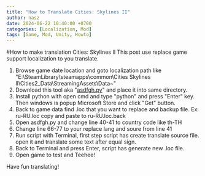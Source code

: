 ```yaml
---
title: "How to Translate Cities: Skylines II"
author: nasz
date: 2024-06-22 10:40:00 +0700
categories: [Localization, Mod]
tags: [Game, Mod, Unity, Howto]
---
```

#How to make translation Cities: Skylines II 
This post use replace game support localization to you translate.
1. Browse game date location and goto localization path like "E:\SteamLibrary\steamapps\common\Cities Skylines II\Cities2_Data\StreamingAssets\Data~"
2. Download this tool aka "[asdfgh.py](https://forum.paradoxplaza.com/forum/threads/cities-skylines-ii-en-us-loc-help-me-open-the-translation-tools-to-play-in-turkish.1603585/post-29220130)" and place it into same directory.
3. Install python with open cmd and type "python" and press "Enter" key. Then windows is popup Microsoft Store and click "Get" button.
4. Back to game data find .loc that you want to replace and backup file. Ex: ru-RU.loc copy and paste to ru-RU.loc.back
5. Open asdfgh.py and change line 40-41 to country code like th-TH
6. Change line 66-77 to your replace lang and soure from line 41
7. Run script with Terminal, first step script has create translate source file. open it and translate some text after equal sign.
8. Back to Terminal and press Enter, script has generate new .loc file.
9. Open game to test and Teehee!

Have fun translating!

